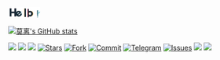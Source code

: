 <a href="https://t.me/GodMolii"><img src="https://raw.githubusercontent.com/Nan-nx/Nan-nx/main/hello.gif" width="65px"/></a>




[![莫离's GitHub stats](https://github-readme-stats.vercel.app/api?username=WSL33099&show_icons=true&theme=merko)](https://github.com/WSL33099/QuantumultX)

<a href="https://t.me/GodMolibot"><img src='https://img.shields.io/badge/By-莫--离-green'/></a>
<a href="https://github.com/WSL33099/QuantumultX/tree/main/Conf"><img src='https://img.shields.io/badge/Rewrite-v5.0-orange'/></a>
<a href="https://github.com/WSL33099/QuantumultX/blob/main/Script/Script.conf"><img src='https://img.shields.io/badge/Script-v2.0-red'/></a>
[![Stars](https://img.shields.io/github/stars/WSL33099/QuantumultX)](https://github.com/WSL33099/QuantumultX/stargazers)
[![Fork](https://img.shields.io/github/forks/WSL33099/QuantumultX)](https://github.com/WSL33099/QuantumultX/network/members)
[![Commit](https://img.shields.io/github/commit-activity/m/WSL33099/QuantumultX?label=Commits)](https://github.com/WSL33099/QuantumultX/commits/master)
[![Telegram](https://img.shields.io/badge/Telegram-Channel-33A8E3)](https://t.me/Skill_XX)
[![Issues](https://img.shields.io/github/issues/WSL33099/QuantumultX)](https://github.com/WSL33099/QuantumultX/issues)
[![](https://img.shields.io/github/followers/WSL33099?label=follow&style=social)](https://github.com/WSL33099?tab=followers)
![](https://visitor-badge.glitch.me/badge?page_id=WSL33099.WSL33099)

<!--
**WSL33099/WSL33099** is a ✨ _special_ ✨ repository because its `README.md` (this file) appears on your GitHub profile.

Here are some ideas to get you started:

- 🔭 I’m currently working on ...
- 🌱 I’m currently learning ...
- 👯 I’m looking to collaborate on ...
- 🤔 I’m looking for help with ...
- 💬 Ask me about ...
- 📫 How to reach me: ...
- 😄 Pronouns: ...
- ⚡ Fun fact: ...
-->
